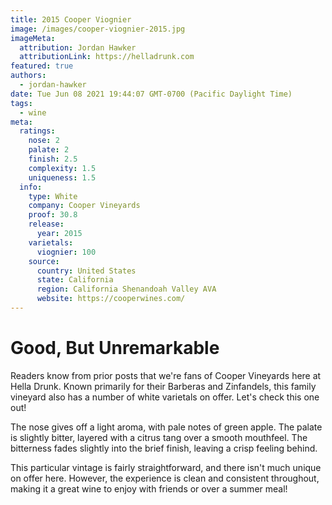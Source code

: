 ```yaml
---
title: 2015 Cooper Viognier 
image: /images/cooper-viognier-2015.jpg
imageMeta:
  attribution: Jordan Hawker
  attributionLink: https://helladrunk.com
featured: true
authors:
  - jordan-hawker
date: Tue Jun 08 2021 19:44:07 GMT-0700 (Pacific Daylight Time)
tags:
  - wine
meta:
  ratings:
    nose: 2
    palate: 2
    finish: 2.5
    complexity: 1.5
    uniqueness: 1.5
  info:
    type: White
    company: Cooper Vineyards
    proof: 30.8
    release:
      year: 2015
    varietals:
      viognier: 100
    source:
      country: United States
      state: California
      region: California Shenandoah Valley AVA
      website: https://cooperwines.com/
---
```


# Good, But Unremarkable

Readers know from prior posts that we're fans of Cooper Vineyards here at Hella Drunk. Known 
primarily for their Barberas and Zinfandels, this family vineyard also has a number of white 
varietals on offer. Let's check this one out!

The nose gives off a light aroma, with pale notes of green apple. The palate is slightly bitter, 
layered with a citrus tang over a smooth mouthfeel. The bitterness fades slightly into the brief 
finish, leaving a crisp feeling behind.

This particular vintage is fairly straightforward, and there isn't much unique on offer here. 
However, the experience is clean and consistent throughout, making it a great wine to enjoy with 
friends or over a summer meal!
